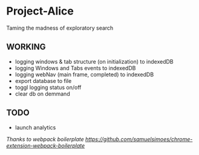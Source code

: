 # Project-Alice
Taming the madness of exploratory search


## WORKING
* logging windows & tab structure (on initialization) to indexedDB
* logging Windows and Tabs events to indexedDB
* logging webNav (main frame, completed) to indexedDB
* export database to file
* toggl logging status on/off
* clear db on demmand

## TODO
* launch analytics



*Thanks to webpack boilerplate https://github.com/samuelsimoes/chrome-extension-webpack-boilerplate*
